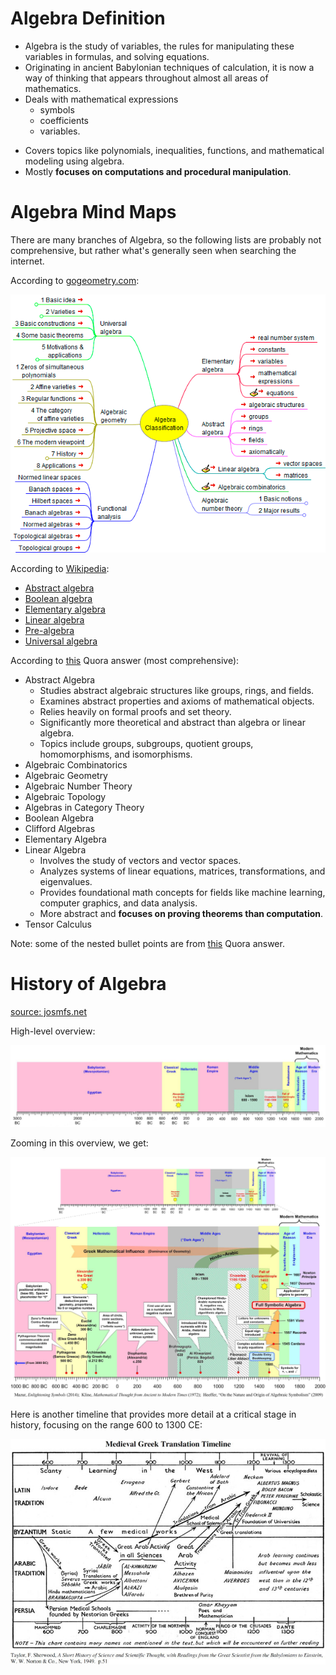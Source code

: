 
# Algebra Definition

* Algebra is the study of variables, the rules for manipulating these variables in formulas, and solving equations. 
* Originating in ancient Babylonian techniques of calculation, it is now a way of thinking that appears throughout almost all areas of mathematics.
* Deals with mathematical expressions
	* symbols
	* coefficients
	* variables.
- Covers topics like polynomials, inequalities, functions, and mathematical modeling using algebra.
- Mostly **focuses on computations and procedural manipulation**.

# Algebra Mind Maps

There are many branches of Algebra, so the following lists are probably not comprehensive, but rather what's generally seen when searching the internet.

According to [gogeometry.com](https://gogeometry.com/education/algebra_classification_mind_map.html):

![](Attachments%20-%20Algebra/Pasted%20image%2020231202135807.png)

According to [Wikipedia](https://en.wikipedia.org/wiki/Outline_of_algebra):
- [Abstract algebra](https://en.wikipedia.org/wiki/Abstract_algebra "Abstract algebra")
- [Boolean algebra](https://en.wikipedia.org/wiki/Boolean_algebra "Boolean algebra")
- [Elementary algebra](https://en.wikipedia.org/wiki/Elementary_algebra "Elementary algebra")
- [Linear algebra](https://en.wikipedia.org/wiki/Linear_algebra "Linear algebra")
- [Pre-algebra](https://en.wikipedia.org/wiki/Pre-algebra "Pre-algebra")
- [Universal algebra](https://en.wikipedia.org/wiki/Universal_algebra "Universal algebra")

According to [this](https://www.quora.com/What-are-the-different-branches-of-algebra#:~:text=Lots%20of%20things%20in%20math) Quora answer (most comprehensive):
* Abstract Algebra
	* Studies abstract algebraic structures like groups, rings, and fields.
	- Examines abstract properties and axioms of mathematical objects.
	- Relies heavily on formal proofs and set theory.
	- Significantly more theoretical and abstract than algebra or linear algebra.
	- Topics include groups, subgroups, quotient groups, homomorphisms, and isomorphisms.
* Algebraic Combinatorics
* Algebraic Geometry
* Algebraic Number Theory
* Algebraic Topology
* Algebras in Category Theory
* Boolean Algebra
* Clifford Algebras
* Elementary Algebra
* Linear Algebra
	* Involves the study of vectors and vector spaces.
	- Analyzes systems of linear equations, matrices, transformations, and eigenvalues.
	- Provides foundational math concepts for fields like machine learning, computer graphics, and data analysis.
	- More abstract and **focuses on proving theorems than computation**.
* Tensor Calculus

Note: some of the nested bullet points are from [this](https://www.quora.com/What-is-the-difference-between-algebra-linear-algebra-and-abstract-algebra#:~:text=The%20main%20differences) Quora answer.

# History of Algebra

[source: josmfs.net](https://josmfs.net/symbolic-algebra-timelines/)

High-level overview:

![](Attachments%20-%20Algebra/Pasted%20image%2020231202134757.png)

Zooming in this overview, we get:

![](Attachments%20-%20Algebra/Pasted%20image%2020231202134838.png)


Here is another timeline that provides more detail at a critical stage in history, focusing on the range 600 to 1300 CE:

![](Attachments%20-%20Algebra/Pasted%20image%2020231202135031.png)

